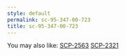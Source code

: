 ```yaml
---
style: default
permalink: sc-95-347-00-723
title: sc-95-347-00-723
---
```

You may also like:
[SCP-2563](http://scp-wiki.net/scp-2563)
[SCP-2321](http://scp-wiki.net/scp-2321)